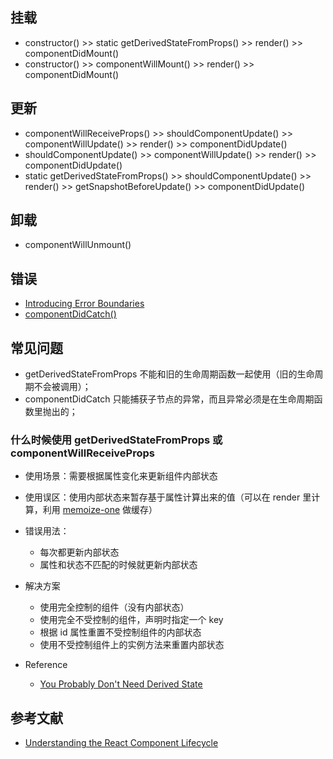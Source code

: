 ## 挂载

- constructor() >> static getDerivedStateFromProps() >> render() >> componentDidMount()
- constructor() >> componentWillMount() >> render() >> componentDidMount()

## 更新

- componentWillReceiveProps() >> shouldComponentUpdate() >> componentWillUpdate() >> render() >> componentDidUpdate()
- shouldComponentUpdate() >> componentWillUpdate() >> render() >> componentDidUpdate()
- static getDerivedStateFromProps() >> shouldComponentUpdate() >> render() >> getSnapshotBeforeUpdate() >> componentDidUpdate()

## 卸载

- componentWillUnmount()

## 错误

- [Introducing Error Boundaries](https://reactjs.org/blog/2017/07/26/error-handling-in-react-16.html#introducing-error-boundaries)
- [componentDidCatch()](https://reactjs.org/docs/react-component.html#componentdidcatch)

## 常见问题

- getDerivedStateFromProps 不能和旧的生命周期函数一起使用（旧的生命周期不会被调用）；
- componentDidCatch 只能捕获子节点的异常，而且异常必须是在生命周期函数里抛出的；

### 什么时候使用 getDerivedStateFromProps 或 componentWillReceiveProps

- 使用场景：需要根据属性变化来更新组件内部状态
- 使用误区：使用内部状态来暂存基于属性计算出来的值（可以在 render 里计算，利用 [memoize-one](https://github.com/alexreardon/memoize-one) 做缓存）
- 错误用法：

    - 每次都更新内部状态
    - 属性和状态不匹配的时候就更新内部状态

- 解决方案

    - 使用完全控制的组件（没有内部状态）
    - 使用完全不受控制的组件，声明时指定一个 key
    - 根据 id 属性重置不受控制组件的内部状态
    - 使用不受控制组件上的实例方法来重置内部状态

- Reference

    - [You Probably Don't Need Derived State](https://reactjs.org/blog/2018/06/07/you-probably-dont-need-derived-state.html)

## 参考文献

- [Understanding the React Component Lifecycle](http://busypeoples.github.io/post/react-component-lifecycle/)
